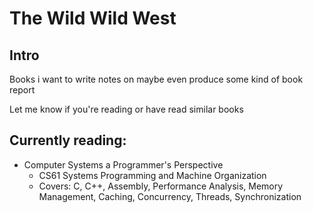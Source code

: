 # The Wild Wild West 


## Intro
Books i want to write notes on maybe even produce some kind of book report

Let me know if you're reading or have read similar books

## Currently reading:
- Computer Systems a Programmer's Perspective
    - CS61 Systems Programming and Machine Organization 
    - Covers: C, C++, Assembly, Performance Analysis, Memory Management, Caching, Concurrency, Threads, Synchronization


